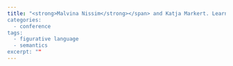 ```yaml
---
title: "<strong>Malvina Nissim</strong></span> and Katja Markert. Learning to buy a Renault and talk to BMW: A supervised approach to conventional metonymy. In H. Bunt (ed.), <span><em>Proceedings of the 6th International Workshop on Computational Semantics</em></span>, Tilburg, The Netherlands, January 2005.
categories: 
  - conference
tags:
  - figurative language
  - semantics
excerpt: ""
---
```

